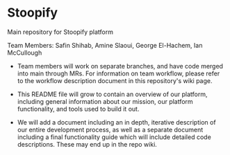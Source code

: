 # Stoopify

Main repository for Stoopify platform

Team Members:
Safin Shihab, Amine Slaoui, George El-Hachem, Ian McCullough

- Team members will work on separate branches, and have code merged into main through MRs. For information on team workflow, please refer to the workflow description document in this repository's wiki page.

- This README file will grow to contain an overview of our platform, including general information about our mission, our platform functionality, and tools used to build it out.

- We will add a document including an in depth, iterative description of our entire development process, as well as a separate document including a final functionality guide which will include detailed code descriptions. These may end up in the repo wiki.